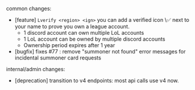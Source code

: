 common changes:
- [feature] `Lverify <region> <ign>` you can add a verified icon \✅ next to your name to prove you own a league account.
    - 1 discord account can own multiple LoL accounts
    - 1 LoL account can be owned by multiple discord accounts
    - Ownership period expires after 1 year
- [bugfix] fixes #77 : remove "summoner not found" error messages for incidental summoner card requests

internal/admin changes:
- [deprecation] transition to v4 endpoints: most api calls use v4 now.
